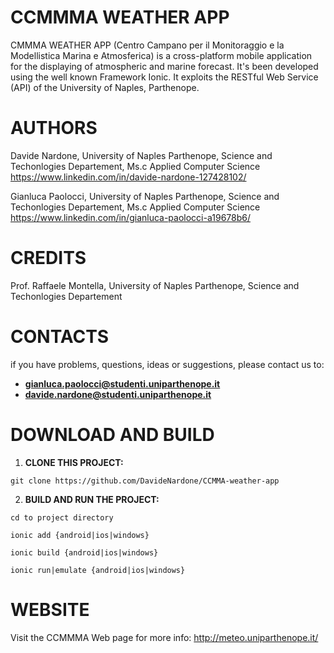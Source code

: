 # CCMMMA WEATHER APP 

CMMMA WEATHER APP (Centro Campano per il Monitoraggio e la Modellistica Marina e Atmosferica) is a cross-platform mobile application for the displaying of atmospheric and marine forecast.
It's been developed using the well known Framework Ionic. It exploits the RESTful Web Service (API) of the University of Naples, Parthenope.


# AUTHORS

  Davide Nardone, University of Naples Parthenope, Science and Techonlogies Departement, Ms.c Applied Computer Science
  https://www.linkedin.com/in/davide-nardone-127428102/
  
  Gianluca Paolocci, University of Naples Parthenope, Science and Techonlogies Departement, Ms.c Applied Computer Science
  https://www.linkedin.com/in/gianluca-paolocci-a19678b6/
  
# CREDITS

  Prof. Raffaele Montella, University of Naples Parthenope, Science and Techonlogies Departement
  
# CONTACTS

  if you have problems, questions, ideas or suggestions, please contact us to:
  - **gianluca.paolocci@studenti.uniparthenope.it**
  - **davide.nardone@studenti.uniparthenope.it**

# DOWNLOAD AND BUILD

1. **CLONE THIS PROJECT:**

  `git clone https://github.com/DavideNardone/CCMMA-weather-app`
 
2. **BUILD AND RUN THE PROJECT:**
 
  `cd to project directory`
  
  `ionic add {android|ios|windows}`
  
  `ionic build {android|ios|windows}`
  
  `ionic run|emulate {android|ios|windows}`
  

# WEBSITE

  Visit the CCMMMA Web page for more info: http://meteo.uniparthenope.it/


